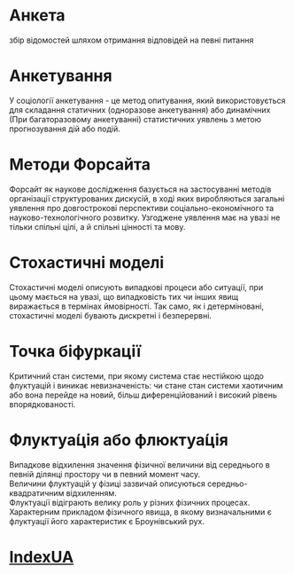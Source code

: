   # Анкета #
збір відомостей шляхом отримання відповідей на певні питання  

  # Aнкетування #
У соціології анкетування - це метод опитування, який використовується для
складання статичних (одноразове анкетування) або динамічних
(При багаторазовому анкетуванні) статистичних уявлень з метою
прогнозування дій або подій.

 # Mетоди Форсайта #
 Форсайт як наукове дослідження базується на застосуванні методів організації структурованих дискусій, в ході яких виробляються загальні уявлення про довгострокові перспективи соціально-економічного та науково-технологічного розвитку. Узгоджене уявлення має на увазі не тільки спільні цілі, а й спільні цінності та мову.

 # Cтохастичні моделі #

Стохастичні моделі описують випадкові процеси або ситуації, при цьому мається на увазі, що випадковість тих чи інших явищ виражається в термінах ймовірності. Так само, як і детерміновані, стохастичні моделі бувають дискретні і безперервні.

# Точка біфуркації #
Критичний стан системи, при якому система стає нестійкою щодо флуктуацій і виникає невизначеність: чи стане стан системи хаотичним або вона перейде на новий, більш диференційований і високий рівень впорядкованості.

# Флуктуа́ція або флюктуа́ція #
Випадкове відхилення значення фізичної величини від середнього в певній ділянці простору чи в певний момент часу.  
Величини флуктуацій у фізиці зазвичай описуються середньо-квадратичним відхиленням.  
Флуктуації відіграють велику роль у різних фізичних процесах. Характерним прикладом фізичного явища, в якому визначальними є флуктуації його характеристик є Броунівський рух.

# [IndexUA](https://github.com/ip-85/System-Dynamics/blob/master/Theory/IndexUA.md)